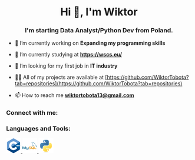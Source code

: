 <h1 align="center">Hi 👋, I'm Wiktor</h1>
<h3 align="center">I'm starting Data Analyst/Python Dev from Poland.</h3>

- 🔭 I’m currently working on **Expanding my programming skills**

- 🌱 I’m currently studying at **https://wscs.eu/**

- 🤝 I’m looking for my first job in **IT industry**

- 👨‍💻 All of my projects are available at [https://github.com/WiktorTobota?tab=repositories](https://github.com/WiktorTobota?tab=repositories)

- 📫 How to reach me **wiktortobota13@gmail.com**

<h3 align="left">Connect with me:</h3>
<p align="left">
</p>

<h3 align="left">Languages and Tools:</h3>
<p align="left"> <a href="https://www.w3schools.com/cpp/" target="_blank" rel="noreferrer"> <img src="https://raw.githubusercontent.com/devicons/devicon/master/icons/cplusplus/cplusplus-original.svg" alt="cplusplus" width="40" height="40"/> </a> <a href="https://www.mysql.com/" target="_blank" rel="noreferrer"> <img src="https://raw.githubusercontent.com/devicons/devicon/master/icons/mysql/mysql-original-wordmark.svg" alt="mysql" width="40" height="40"/> </a> <a href="https://www.python.org" target="_blank" rel="noreferrer"> <img src="https://raw.githubusercontent.com/devicons/devicon/master/icons/python/python-original.svg" alt="python" width="40" height="40"/> </a> </p>
